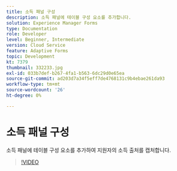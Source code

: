 ```yaml
---
title: 소득 패널 구성
description: 소득 패널에 테이블 구성 요소를 추가합니다.
solution: Experience Manager Forms
type: Documentation
role: Developer
level: Beginner, Intermediate
version: Cloud Service
feature: Adaptive Forms
topic: Development
kt: 7379
thumbnail: 332233.jpg
exl-id: 033b7def-b267-4fa1-b563-6dc29d0e65ea
source-git-commit: ad203d7a34f5eff7de4768131c9b4ebae261da93
workflow-type: tm+mt
source-wordcount: '26'
ht-degree: 0%

---
```


# 소득 패널 구성

소득 패널에 테이블 구성 요소를 추가하여 지원자의 소득 출처를 캡처합니다.

>[!VIDEO](https://video.tv.adobe.com/v/332233?quality=12&learn=on)
